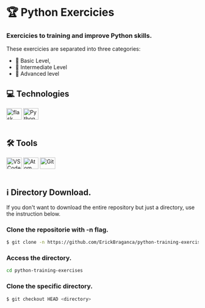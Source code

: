 # 🏆 Python Exercicies
### Exercicies to training and improve Python skills. 
These exercicies are separated into three categories:

 - 🥇 Basic Level,
 - 🥈 Intermediate Level
 - 🥉 Advanced level

## 💻 Technologies
<div style="display: inline_block">
  <img align="center" alt="flask" height="30" width="40" src="https://cdn.jsdelivr.net/gh/devicons/devicon/icons/flask/flask-original.svg" />
  <img align="center" alt="Python" height="30" width="40" src="https://cdn.jsdelivr.net/gh/devicons/devicon/icons/python/python-original.svg" />
</div><br>

## 🛠 Tools
<div style="display: inline_block">
  <img align="center" alt="VSCode" height="30" width="40" src="https://cdn.jsdelivr.net/gh/devicons/devicon/icons/vscode/vscode-original.svg" />
  <img align="center" alt="Atom" height="30" width="40" src="https://cdn.jsdelivr.net/gh/devicons/devicon/icons/atom/atom-original.svg" />
  <img align="center" alt="Git" height="30" width="40" src="https://cdn.jsdelivr.net/gh/devicons/devicon/icons/git/git-original.svg" />
</div><br>

## ℹ Directory Download.
If you don't want to download the entire repository but just a directory, use the instruction below.

### Clone the repositorie with -n flag.
```sh
$ git clone -n https://github.com/ErickBraganca/python-training-exercises.git
```

### Access the directory.
```sh
cd python-training-exercises
```

### Clone the specific directory.
```sh
$ git checkout HEAD <directory> 
```
